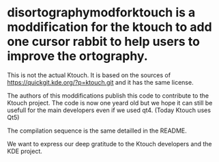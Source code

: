 # disortographymodforktouch is a moddification for the ktouch to add one cursor rabbit to help users to improve the ortography.
This is not the actual Ktouch. It is based on the sources of https://quickgit.kde.org/?p=ktouch.git and it has the same license.

The authors of this moddifications publish this code to contribute to the Ktouch project.  The code is now one yeard old but we hope it can still be usefull for the main developers even if we used qt4. (Today Ktouch uses Qt5)

The compilation sequence is the same detailled in the README.

We want to express our deep gratitude to the Ktouch developers and the KDE project.
